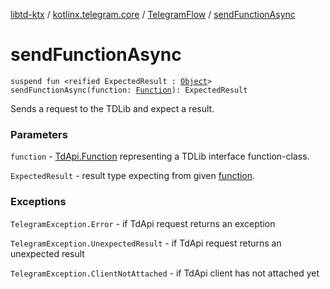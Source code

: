 [libtd-ktx](../../index.md) / [kotlinx.telegram.core](../index.md) / [TelegramFlow](index.md) / [sendFunctionAsync](./send-function-async.md)

# sendFunctionAsync

`suspend fun <reified ExpectedResult : `[`Object`](https://tdlibx.github.io/td/docs/org/drinkless/td/libcore/telegram/TdApi.Object.html)`> sendFunctionAsync(function: `[`Function`](https://tdlibx.github.io/td/docs/org/drinkless/td/libcore/telegram/TdApi.Function.html)`): ExpectedResult`

Sends a request to the TDLib and expect a result.

### Parameters

`function` - [TdApi.Function](https://tdlibx.github.io/td/docs/org/drinkless/td/libcore/telegram/TdApi.Function.html) representing a TDLib interface function-class.

`ExpectedResult` - result type expecting from given [function](send-function-async.md#kotlinx.telegram.core.TelegramFlow$sendFunctionAsync(org.drinkless.td.libcore.telegram.TdApi.Function)/function).

### Exceptions

`TelegramException.Error` - if TdApi request returns an exception

`TelegramException.UnexpectedResult` - if TdApi request returns an unexpected result

`TelegramException.ClientNotAttached` - if TdApi client has not attached yet